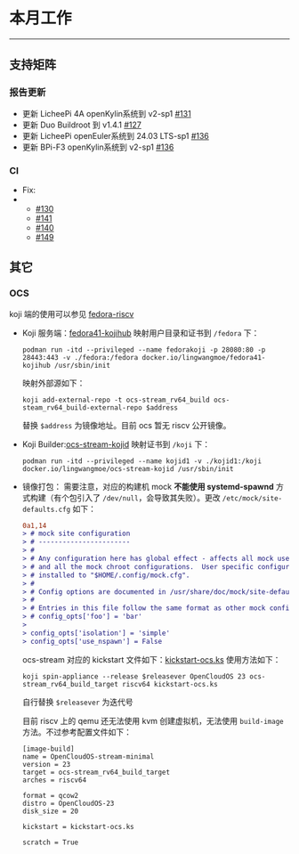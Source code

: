 # 本月工作

---

## 支持矩阵

### 报告更新

- 更新 LicheePi 4A openKylin系统到 v2-sp1 [#131](https://github.com/ruyisdk/support-matrix/pull/131)
- 更新 Duo Buildroot 到 v1.4.1 [#127](https://github.com/ruyisdk/support-matrix/pull/127)
- 更新 LicheePi openEuler系统到 24.03 LTS-sp1 [#136](https://github.com/ruyisdk/support-matrix/pull/136)
- 更新 BPi-F3 openKylin系统到 v2-sp1 [#136](https://github.com/ruyisdk/support-matrix/pull/136)

### CI

- Fix:
- - [#130](https://github.com/ruyisdk/support-matrix/pull/130)
  - [#141](https://github.com/ruyisdk/support-matrix/pull/141)
  - [#140](https://github.com/ruyisdk/support-matrix/pull/140)
  - [#149](https://github.com/ruyisdk/support-matrix/pull/149)

## 其它

### OCS

koji 端的使用可以参见 [fedora-riscv](https://github.com/fedora-riscv/Fedora_riscv_devel_docs/)

- Koji 服务端：[fedora41-kojihub](https://hub.docker.com/r/lingwangmoe/fedora41-kojihub)
  映射用户目录和证书到 `/fedora` 下：
  ```shell
  podman run -itd --privileged --name fedorakoji -p 28080:80 -p 28443:443 -v ./fedora:/fedora docker.io/lingwangmoe/fedora41-kojihub /usr/sbin/init
  ```

  映射外部源如下：
  ```shell
  koji add-external-repo -t ocs-stream_rv64_build ocs-steam_rv64_build-external-repo $address
  ```
  替换 `$address` 为镜像地址。目前 ocs 暂无 riscv 公开镜像。

- Koji Builder:[ocs-stream-kojid](https://hub.docker.com/r/lingwangmoe/ocs-stream-kojid)
  映射证书到 `/koji` 下：
  ```shell
  podman run -itd --privileged --name kojid1 -v ./kojid1:/koji docker.io/lingwangmoe/ocs-stream-kojid /usr/sbin/init
  ```
  
- 镜像打包：
  需要注意，对应的构建机 mock **不能使用 systemd-spawnd** 方式构建（有个包引入了 `/dev/null`，会导致其失败）。更改 `/etc/mock/site-defaults.cfg` 如下：
  ```diff
  0a1,14
  > # mock site configuration
  > # -----------------------
  > #
  > # Any configuration here has global effect - affects all mock users on this host
  > # and all the mock chroot configurations.  User specific configuration can be
  > # installed to "$HOME/.config/mock.cfg".
  > #
  > # Config options are documented in /usr/share/doc/mock/site-defaults.cfg file.
  > #
  > # Entries in this file follow the same format as other mock config files:
  > # config_opts['foo'] = 'bar'
  > 
  > config_opts['isolation'] = 'simple'
  > config_opts['use_nspawn'] = False
  ```
  ocs-stream 对应的 kickstart 文件如下：[kickstart-ocs.ks](https://github.com/wychlw/plct/blob/main/memo/kickstart-ocs.ks)
  使用方法如下：
  ```shell
  koji spin-appliance --release $releasever OpenCloudOS 23 ocs-stream_rv64_build_target riscv64 kickstart-ocs.ks
  ```
  自行替换 `$releasever` 为迭代号

  目前 riscv 上的 qemu 还无法使用 kvm 创建虚拟机，无法使用 `build-image` 方法。不过参考配置文件如下：
  ```shell
  [image-build]
  name = OpenCloudOS-stream-minimal
  version = 23
  target = ocs-stream_rv64_build_target
  arches = riscv64
  
  format = qcow2
  distro = OpenCloudOS-23
  disk_size = 20
  
  kickstart = kickstart-ocs.ks
  
  scratch = True
  ```
